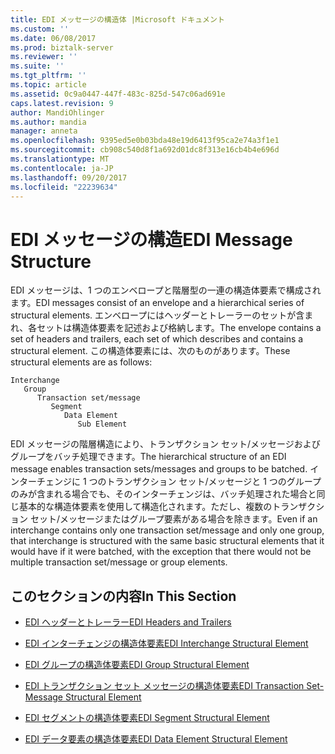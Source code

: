 ```yaml
---
title: EDI メッセージの構造体 |Microsoft ドキュメント
ms.custom: ''
ms.date: 06/08/2017
ms.prod: biztalk-server
ms.reviewer: ''
ms.suite: ''
ms.tgt_pltfrm: ''
ms.topic: article
ms.assetid: 0c9a0447-447f-483c-825d-547c06ad691e
caps.latest.revision: 9
author: MandiOhlinger
ms.author: mandia
manager: anneta
ms.openlocfilehash: 9395ed5e0b03bda48e19d6413f95ca2e74a3f1e1
ms.sourcegitcommit: cb908c540d8f1a692d01dc8f313e16cb4b4e696d
ms.translationtype: MT
ms.contentlocale: ja-JP
ms.lasthandoff: 09/20/2017
ms.locfileid: "22239634"
---
```

# <a name="edi-message-structure"></a><span data-ttu-id="93958-102">EDI メッセージの構造</span><span class="sxs-lookup"><span data-stu-id="93958-102">EDI Message Structure</span></span>
<span data-ttu-id="93958-103">EDI メッセージは、1 つのエンベロープと階層型の一連の構造体要素で構成されます。</span><span class="sxs-lookup"><span data-stu-id="93958-103">EDI messages consist of an envelope and a hierarchical series of structural elements.</span></span> <span data-ttu-id="93958-104">エンベロープにはヘッダーとトレーラーのセットが含まれ、各セットは構造体要素を記述および格納します。</span><span class="sxs-lookup"><span data-stu-id="93958-104">The envelope contains a set of headers and trailers, each set of which describes and contains a structural element.</span></span> <span data-ttu-id="93958-105">この構造体要素には、次のものがあります。</span><span class="sxs-lookup"><span data-stu-id="93958-105">These structural elements are as follows:</span></span>  
  
```  
Interchange  
   Group  
      Transaction set/message  
         Segment  
            Data Element  
               Sub Element  
```  
  
 <span data-ttu-id="93958-106">EDI メッセージの階層構造により、トランザクション セット/メッセージおよびグループをバッチ処理できます。</span><span class="sxs-lookup"><span data-stu-id="93958-106">The hierarchical structure of an EDI message enables transaction sets/messages and groups to be batched.</span></span> <span data-ttu-id="93958-107">インターチェンジに 1 つのトランザクション セット/メッセージと 1 つのグループのみが含まれる場合でも、そのインターチェンジは、バッチ処理された場合と同じ基本的な構造体要素を使用して構造化されます。ただし、複数のトランザクション セット/メッセージまたはグループ要素がある場合を除きます。</span><span class="sxs-lookup"><span data-stu-id="93958-107">Even if an interchange contains only one transaction set/message and only one group, that interchange is structured with the same basic structural elements that it would have if it were batched, with the exception that there would not be multiple transaction set/message or group elements.</span></span>  
  
## <a name="in-this-section"></a><span data-ttu-id="93958-108">このセクションの内容</span><span class="sxs-lookup"><span data-stu-id="93958-108">In This Section</span></span>  
  
-   [<span data-ttu-id="93958-109">EDI ヘッダーとトレーラー</span><span class="sxs-lookup"><span data-stu-id="93958-109">EDI Headers and Trailers</span></span>](../core/edi-headers-and-trailers.md)  
  
-   [<span data-ttu-id="93958-110">EDI インターチェンジの構造体要素</span><span class="sxs-lookup"><span data-stu-id="93958-110">EDI Interchange Structural Element</span></span>](../core/edi-interchange-structural-element.md)  
  
-   [<span data-ttu-id="93958-111">EDI グループの構造体要素</span><span class="sxs-lookup"><span data-stu-id="93958-111">EDI Group Structural Element</span></span>](../core/edi-group-structural-element.md)  
  
-   [<span data-ttu-id="93958-112">EDI トランザクション セット メッセージの構造体要素</span><span class="sxs-lookup"><span data-stu-id="93958-112">EDI Transaction Set-Message Structural Element</span></span>](../core/edi-transaction-set-message-structural-element.md)  
  
-   [<span data-ttu-id="93958-113">EDI セグメントの構造体要素</span><span class="sxs-lookup"><span data-stu-id="93958-113">EDI Segment Structural Element</span></span>](../core/edi-segment-structural-element.md)  
  
-   [<span data-ttu-id="93958-114">EDI データ要素の構造体要素</span><span class="sxs-lookup"><span data-stu-id="93958-114">EDI Data Element Structural Element</span></span>](../core/edi-data-element-structural-element.md)